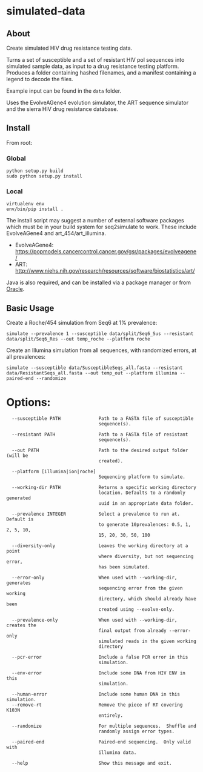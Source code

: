 # simulated-data

## About

Create simulated HIV drug resistance testing data.

Turns a set of susceptible and a set of resistant HIV pol sequences into simulated sample data, as input to a drug resistance testing platform.  Produces a folder containing hashed filenames, and a manifest containing a legend to decode the files.

Example input can be found in the ```data``` folder.

Uses the EvolveAGene4 evolution simulator, the ART sequence simulator and the sierra HIV drug resistance database.


## Install

From root:

### Global
```
python setup.py build
sudo python setup.py install
```

### Local
```
virtualenv env
env/bin/pip install .
```
The install script may suggest a number of external software packages which must be in your build system for seq2simulate to work.  These include EvolveAGene4 and art_454/art_illumina.

* EvolveAGene4: https://popmodels.cancercontrol.cancer.gov/gsr/packages/evolveagene/
* ART: http://www.niehs.nih.gov/research/resources/software/biostatistics/art/

Java is also required, and can be installed via a package manager or from [Oracle](http://www.oracle.com).

## Basic Usage

Create a Roche/454 simulation from Seq6 at 1% prevalence:

```
simulate --prevalence 1 --susceptible data/split/Seq6_Sus --resistant data/split/Seq6_Res --out temp_roche --platform roche
```
Create an Illumina simulation from all sequences, with randomized errors, at all prevalences:

```
simulate --susceptible data/SusceptibleSeqs_all.fasta --resistant data/ResistantSeqs_all.fasta --out temp_out --platform illumina --paired-end --randomize
```


# Options:
```
  --susceptible PATH              Path to a FASTA file of susceptible
                                  sequence(s).

  --resistant PATH                Path to a FASTA file of resistant
                                  sequence(s).

  --out PATH                      Path to the desired output folder (will be
                                  created).

  --platform [illumina|ion|roche]
                                  Sequencing platform to simulate.

  --working-dir PATH              Returns a specific working directory
                                  location. Defaults to a randomly generated
                                  uuid in an appropriate data folder.

  --prevalence INTEGER            Select a prevalence to run at.  Default is
                                  to generate 10prevalences: 0.5, 1, 2, 5, 10,
                                  15, 20, 30, 50, 100

  --diversity-only                Leaves the working directory at a point
                                  where diversity, but not sequencing error,
                                  has been simulated.

  --error-only                    When used with --working-dir, generates
                                  sequencing error from the given working
                                  directory, which should already have been
                                  created using --evolve-only.

  --prevalence-only               When used with --working-dir, creates the
                                  final output from already --error-only
                                  simulated reads in the given working
                                  directory

  --pcr-error                     Include a false PCR error in this
                                  simulation.

  --env-error                     Include some DNA from HIV ENV in this
                                  simulation.

  --human-error                   Include some human DNA in this simulation.
  --remove-rt                     Remove the piece of RT covering K103N
                                  entirely.

  --randomize                     For multiple sequences.  Shuffle and
                                  randomly assign error types.

  --paired-end                    Paired-end sequencing.  Only valid with
                                  illumina data.

  --help                          Show this message and exit.
```
